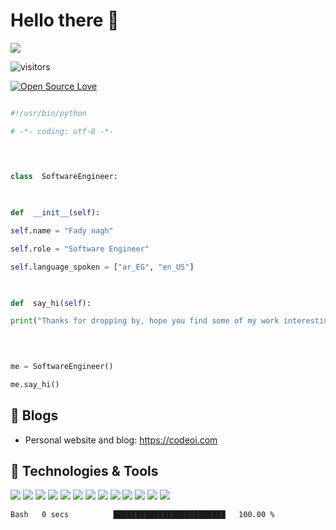 # Hello there 👋

  ![](https://github.com/fady0/fady0/blob/main/readme_header.jpg)

![visitors](https://visitor-badge.laobi.icu/badge?page_id=fady0.fady0)

[![Open Source Love](https://badges.frapsoft.com/os/v1/open-source.svg?v=102)](https://github.com/ellerbrock/open-source-badge/)

  
  

```python

#!/usr/bin/python

# -*- coding: utf-8 -*-

  
  

class  SoftwareEngineer:

  

def  __init__(self):

self.name = "Fady nagh"

self.role = "Software Engineer"

self.language_spoken = ["ar_EG", "en_US"]

  

def  say_hi(self):

print("Thanks for dropping by, hope you find some of my work interesting.")

  
  

me = SoftwareEngineer()

me.say_hi()

```

  

## 📝 Blogs
  
- Personal website and blog: https://codeoi.com
  
## 🔧 Technologies & Tools
![](https://img.shields.io/badge/OS-Linux-informational?style=flat&logo=linux&logoColor=white&color=2bbc8a)
![](https://img.shields.io/badge/Editor-neovim-informational?style=flat&logo=neovim-idea&logoColor=white&color=2bbc8a)
![](https://img.shields.io/badge/Code-Python-informational?style=flat&logo=python&logoColor=white&color=2bbc8a)
![](https://img.shields.io/badge/Code-JavaScript-informational?style=flat&logo=javascript&logoColor=white&color=2bbc8a)
![](https://img.shields.io/badge/Code-Golang-informational?style=flat&logo=go&logoColor=white&color=2bbc8a)
![](https://img.shields.io/badge/Code-Make-informational?style=flat&logo=cmake&logoColor=white&color=2bbc8a)
![](https://img.shields.io/badge/Code-Vue-informational?style=flat&logo=vue.js&logoColor=white&color=2bbc8a)
![](https://img.shields.io/badge/Shell-Bash-informational?style=flat&logo=gnu-bash&logoColor=white&color=2bbc8a)
![](https://img.shields.io/badge/Tools-PostgreSQL-informational?style=flat&logo=postgresql&logoColor=white&color=2bbc8a)
![](https://img.shields.io/badge/Tools-Docker-informational?style=flat&logo=docker&logoColor=white&color=2bbc8a)
![](https://img.shields.io/badge/Tools-Kubernetes-informational?style=flat&logo=kubernetes&logoColor=white&color=2bbc8a)
![](https://img.shields.io/badge/Tools-Red_Hat_OpenShift-informational?style=flat&logo=red-hat-open-shift&logoColor=white&color=2bbc8a)
![](https://img.shields.io/badge/Cloud-Digital_Ocean-informational?style=flat&logo=digitalocean&logoColor=white&color=2bbc8a)
 
  


<!--START_SECTION:waka-->

```text
Bash   0 secs          █████████████████████████   100.00 %
```

<!--END_SECTION:waka-->
